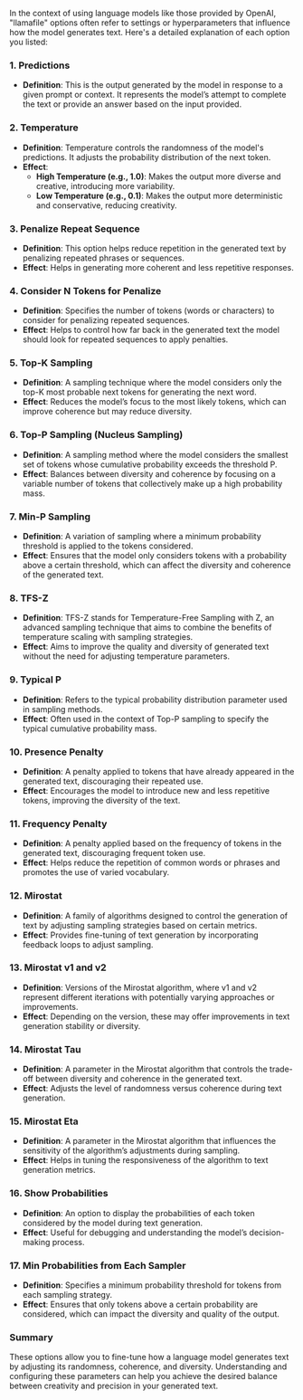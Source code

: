 In the context of using language models like those provided by OpenAI, "llamafile" options often refer to settings or hyperparameters that influence how the model generates text. Here's a detailed explanation of each option you listed:

### 1. **Predictions**
   - **Definition**: This is the output generated by the model in response to a given prompt or context. It represents the model’s attempt to complete the text or provide an answer based on the input provided.

### 2. **Temperature**
   - **Definition**: Temperature controls the randomness of the model's predictions. It adjusts the probability distribution of the next token. 
   - **Effect**: 
     - **High Temperature (e.g., 1.0)**: Makes the output more diverse and creative, introducing more variability.
     - **Low Temperature (e.g., 0.1)**: Makes the output more deterministic and conservative, reducing creativity.

### 3. **Penalize Repeat Sequence**
   - **Definition**: This option helps reduce repetition in the generated text by penalizing repeated phrases or sequences.
   - **Effect**: Helps in generating more coherent and less repetitive responses.

### 4. **Consider N Tokens for Penalize**
   - **Definition**: Specifies the number of tokens (words or characters) to consider for penalizing repeated sequences.
   - **Effect**: Helps to control how far back in the generated text the model should look for repeated sequences to apply penalties.

### 5. **Top-K Sampling**
   - **Definition**: A sampling technique where the model considers only the top-K most probable next tokens for generating the next word.
   - **Effect**: Reduces the model’s focus to the most likely tokens, which can improve coherence but may reduce diversity.

### 6. **Top-P Sampling (Nucleus Sampling)**
   - **Definition**: A sampling method where the model considers the smallest set of tokens whose cumulative probability exceeds the threshold P.
   - **Effect**: Balances between diversity and coherence by focusing on a variable number of tokens that collectively make up a high probability mass.

### 7. **Min-P Sampling**
   - **Definition**: A variation of sampling where a minimum probability threshold is applied to the tokens considered.
   - **Effect**: Ensures that the model only considers tokens with a probability above a certain threshold, which can affect the diversity and coherence of the generated text.

### 8. **TFS-Z**
   - **Definition**: TFS-Z stands for Temperature-Free Sampling with Z, an advanced sampling technique that aims to combine the benefits of temperature scaling with sampling strategies.
   - **Effect**: Aims to improve the quality and diversity of generated text without the need for adjusting temperature parameters.

### 9. **Typical P**
   - **Definition**: Refers to the typical probability distribution parameter used in sampling methods.
   - **Effect**: Often used in the context of Top-P sampling to specify the typical cumulative probability mass.

### 10. **Presence Penalty**
   - **Definition**: A penalty applied to tokens that have already appeared in the generated text, discouraging their repeated use.
   - **Effect**: Encourages the model to introduce new and less repetitive tokens, improving the diversity of the text.

### 11. **Frequency Penalty**
   - **Definition**: A penalty applied based on the frequency of tokens in the generated text, discouraging frequent token use.
   - **Effect**: Helps reduce the repetition of common words or phrases and promotes the use of varied vocabulary.

### 12. **Mirostat**
   - **Definition**: A family of algorithms designed to control the generation of text by adjusting sampling strategies based on certain metrics.
   - **Effect**: Provides fine-tuning of text generation by incorporating feedback loops to adjust sampling.

### 13. **Mirostat v1 and v2**
   - **Definition**: Versions of the Mirostat algorithm, where v1 and v2 represent different iterations with potentially varying approaches or improvements.
   - **Effect**: Depending on the version, these may offer improvements in text generation stability or diversity.

### 14. **Mirostat Tau**
   - **Definition**: A parameter in the Mirostat algorithm that controls the trade-off between diversity and coherence in the generated text.
   - **Effect**: Adjusts the level of randomness versus coherence during text generation.

### 15. **Mirostat Eta**
   - **Definition**: A parameter in the Mirostat algorithm that influences the sensitivity of the algorithm’s adjustments during sampling.
   - **Effect**: Helps in tuning the responsiveness of the algorithm to text generation metrics.

### 16. **Show Probabilities**
   - **Definition**: An option to display the probabilities of each token considered by the model during text generation.
   - **Effect**: Useful for debugging and understanding the model’s decision-making process.

### 17. **Min Probabilities from Each Sampler**
   - **Definition**: Specifies a minimum probability threshold for tokens from each sampling strategy.
   - **Effect**: Ensures that only tokens above a certain probability are considered, which can impact the diversity and quality of the output.

### Summary
These options allow you to fine-tune how a language model generates text by adjusting its randomness, coherence, and diversity. Understanding and configuring these parameters can help you achieve the desired balance between creativity and precision in your generated text.
